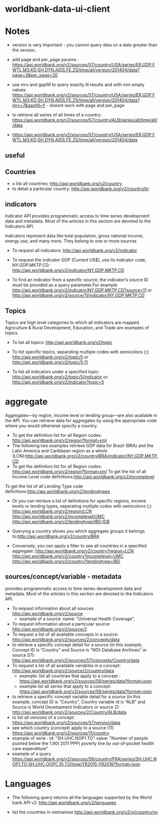 # worldbank-data-ui-client



# Notes
 * version is very important - you cannot query data on a date greater than the version.
 * add page and per_page params : https://api.worldbank.org/v2/sources/57/country/USA/series/ER.GDP.FWTL.M3.KD;SH.DYN.AIDS.FE.ZS/time/all/version/201404/data?page=2&per_page=20
 * use mrv and gapfill to query exactly N results and with non empty values: https://api.worldbank.org/v2/sources/57/country/USA/series/ER.GDP.FWTL.M3.KD;SH.DYN.AIDS.FE.ZS/time/all/version/201404/data?mrv=7&gapfill=Y - doesnt work with page and per_page

 * to retrieve all series of all times of a country: https://api.worldbank.org/v2/sources/57/country/ALB/series/all/time/all//data
 * https://api.worldbank.org/v2/sources/57/country/USA/series/ER.GDP.FWTL.M3.KD;SH.DYN.AIDS.FE.ZS/time/all/version/201404/data

## useful

## Countries

 * o list all countries: http://api.worldbank.org/v2/country
 * to detail a particular country: http://api.worldbank.org/v2/country/br

## indicators

Indicator API provides programmatic access to time series development data and metadata. Most of the articles in this section are devoted to the Indicators API.

Indicators represent data like total population, gross national income, energy use, and many more. They belong to one or more sources

 * To request all indicators: http://api.worldbank.org/v2/indicator

 * To request the indicator GDP (Current US$), use its indicator code, NY.GDP.MKTP.CD: http://api.worldbank.org/v2/indicator/NY.GDP.MKTP.CD

 *  To find an indicator from a specific source, the indicator’s source ID must be provided as a query parameter.For example http://api.worldbank.org/v2/indicator/NY.GDP.MKTP.CD?source=11  or http://api.worldbank.org/v2/source/11/indicator/NY.GDP.MKTP.CD


## Topics

Topics are high level categories to which all indicators are mapped. Agriculture & Rural Development, Education, and Trade are examples of topics.

 * To list all topics: http://api.worldbank.org/v2/topic

 * To list specific topics, separating multiple codes with semicolons (;):  http://api.worldbank.org/v2/topic/5 or http://api.worldbank.org/v2/topic/5;11

 * To list all indicators under a specified topic: http://api.worldbank.org/v2/topic/5/indicator or: http://api.worldbank.org/v2/indicator?topic=5


# aggregate

Aggregates—by region, income level or lending group—are also available in the API. You can retrieve data for aggregates by using the appropriate code where you would otherwise specify a country.

 * To get the definition list for all Region codes: http://api.worldbank.org/v2/region?format=xml
 * The following two examples retrieve GDP data for Brazil (BRA) and the Latin America and Caribbean region as a whole (LCN):http://api.worldbank.org/v2/country/BRA/indicator/NY.GDP.MKTP.CD
 * To get the definition list for all Region codes: http://api.worldbank.org/v2/region?format=xml
 To get the list of all Income Level code definitions:http://api.worldbank.org/v2/incomelevel

To get the list of all Lending Type code definitions:http://api.worldbank.org/v2/lendingtypes

 * Or you can retrieve a list of definitions for specific regions, income levels or lending types, separating multiple codes with semicolons (;):
http://api.worldbank.org/v2/region/LCN
http://api.worldbank.org/v2/incomelevel/UMC
http://api.worldbank.org/v2/lendingtype/IBD;IDB

 * Querying a country shows you which aggregate groups it belongs to:http://api.worldbank.org/v2/country/BRA

 * Conversely, you can apply a filter to see all countries in a specified aggregate:
http://api.worldbank.org/v2/country?region=LCN
http://api.worldbank.org/v2/country?incomelevel=UMC
http://api.worldbank.org/v2/country?lendingtype=IBD


## sources/concept/variable - metadata

provides programmatic access to time series development data and metadata. Most of the articles in this section are devoted to the Indicators API.

 * To request information about all sources: http://api.worldbank.org/v2/source
   * example of a source:  name: "Universal Health Coverage",
 * To request information about a particular source: http://api.worldbank.org/v2/source/2
 * To request a list of all available concepts in a source: http://api.worldbank.org/v2/sources/2/concepts/data
 * to retrieve a specific concept detail for a source (in this example, Concept ID is “Country” and Source is “WDI Database Archives” or source 57): http://api.worldbank.org/v2/sources/57/concepts/Country/data
 * To request a list of all available variables in a concept: http://api.worldbank.org/v2/source/2/country/data
   * example: list all countries that apply to a concept :  https://api.worldbank.org/v2/sources/58/series/data?format=json
   * example list all series that apply to a concept:  https://api.worldbank.org/v2/sources/58/series/data?format=json
  *  to retrieve a specific concept variable detail for a source (in this example, concept ID is “Country”, Country variable id is “ALB” and Source is World Development Indicators or source 2): http://api.worldbank.org/v2/sources/2/Country/ALB/data
  * to list all versions of a concept: https://api.worldbank.org/v2/sources/57/version/data
 * see which country (concept) apply to a source (11) https://api.worldbank.org/v2/sources/11/country
 * example of serie :  id: "SH.UHC.NOP1.TO" value: "Number of people pushed below the $1.90 ($ 2011 PPP) poverty line by out-of-pocket health care expenditure"
 * example of a query https://api.worldbank.org/v2/sources/58/country/FRA/series/SH.UHC.NOP1.TO;SH.UHC.OOPC.10.TO/time/YR2015;YR2016?format=json

# Languages

 * The following query returns all the languages supported by the World bank API v2: http://api.worldbank.org/v2/languages

 * list the countries in vietnamise http://api.worldbank.org/v2/vi/country/vn
